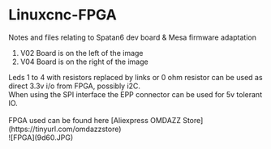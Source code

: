 # Linuxcnc-FPGA
Notes and files relating to Spatan6 dev board &amp; Mesa firmware adaptation
<ol>
<li>V02 Board is on the left of the image</li>
<li>V04 Board is on the right of the image</li>
</ol>
Leds 1 to 4 with resistors replaced by links or 0 ohm resistor can be used as direct 3.3v i/o from FPGA, possibly i2C. <br>
When using the SPI interface the EPP connector can be used for 5v tolerant IO.<br>
<br>
FPGA used can be found here [Aliexpress OMDAZZ Store](https://tinyurl.com/omdazzstore)
<br>
![FPGA](9d60.JPG)
